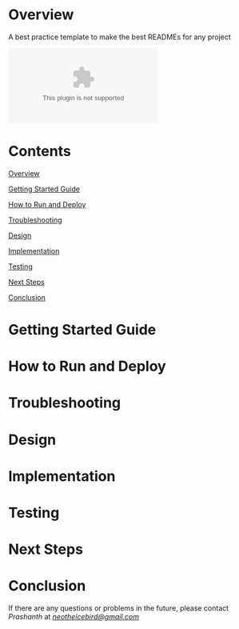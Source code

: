 # Overview
A best practice template to make the best READMEs for any project

![logo](https://logo.clearbit.com/spotify.com "your project logo")

# Contents

[Overview](#Overview)

[Getting Started Guide](#Getting-Started-Guide)

[How to Run and Deploy](#How-to-Run-and-Deploy)

[Troubleshooting](#Troubleshooting)

[Design](#Design)

[Implementation](#Implementation)

[Testing](#Testing)

[Next Steps](#Next-Steps)

[Conclusion](#Conclusion)

# Getting Started Guide

# How to Run and Deploy

# Troubleshooting

# Design

# Implementation

# Testing

# Next Steps

# Conclusion


If there are any questions or problems in the future, please contact *Prashanth* at *neotheicebird@gmail.com*
